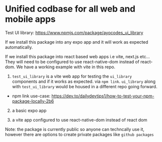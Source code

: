 # Unified codbase for all web and mobile apps

Test UI library: https://www.npmjs.com/package/ayocodes_ui_library

If we install this package into any expo app and it will work as expected automatically.

If we install this package into react based web apps i.e vite, next.js etc... They will need to be configured to use react-native-dom instead of react-dom. We have a working example with vite in this repo.

1. ``test_ui_library`` is a vite web app for testing the ``ui_library`` components and if it works as expected. via ``npm link``.  ``ui_library`` along with ``test_ui_library`` would be housed in a different repo going forward.
- npm link use-case: https://dev.to/dailydevtips1/how-to-test-your-npm-package-locally-2b6

2. a basic expo app

3. a vite app configured to use react-native-dom instead of react dom

Note: the package is currently public so anyone can techncally use it, however there are options to create private packages like ``github packages`` 
